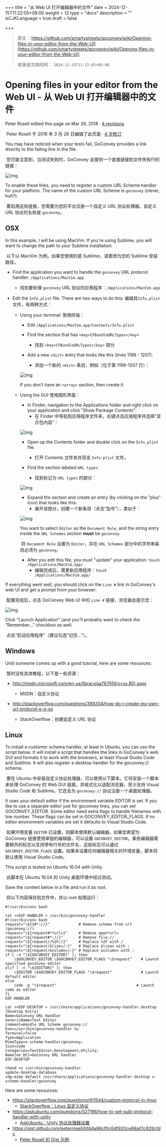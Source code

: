 +++
title = "从 Web UI 打开编辑器中的文件"
date = 2024-12-15T11:22:05+08:00
weight = 12
type = "docs"
description = ""
isCJKLanguage = true
draft = false

+++

> 原文：[https://github.com/smartystreets/goconvey/wiki/Opening-files-in-your-editor-from-the-Web-UI](https://github.com/smartystreets/goconvey/wiki/Opening-files-in-your-editor-from-the-Web-UI)
>
> 收录该文档时间： `2024-12-15T11:22:05+08:00`

# Opening files in your editor from the Web UI - 从 Web UI 打开编辑器中的文件



Peter Rosell edited this page on Mar 26, 2018 · [4 revisions](https://github.com/smartystreets/goconvey/wiki/Opening-files-in-your-editor-from-the-Web-UI/_history)

​	Peter Rosell 于 2018 年 3 月 26 日编辑了此页面 · [4 次修订](https://github.com/smartystreets/goconvey/wiki/Opening-files-in-your-editor-from-the-Web-UI/_history)

You may have noticed when your tests fail, GoConvey provides a link directly to the failing line in the file:

​	您可能注意到，当测试失败时，GoConvey 会提供一个直接链接到文件失败行的链接：

![img](openingFilesInYourEditorFromTheWebUI_img/687474703a2f2f692e696d6775722e636f6d2f366e35486e38492e676966.gif)

To enable these links, you need to register a custom URL Scheme handler for your platform. The name of the custom URL Scheme is `goconvey` (clever, huh?).

​	要启用这些链接，您需要为您的平台注册一个自定义 URL 协议处理器。自定义 URL 协议的名称是 `goconvey`。

## OSX



In this example, I will be using MacVim. If you're using Sublime, you will want to change the path to your Sublime installation.

​	以下以 MacVim 为例。如果您使用的是 Sublime，请更改为您的 Sublime 安装路径。

- Find the application you want to handle the `goconvey` URL protocol handler: `/Applications/MacVim.app`

  - 找到要处理 `goconvey` URL 协议的应用程序：`/Applications/MacVim.app`

- Edit the `Info.plist` file. There are two ways to do this: 编辑其`Info.plist`文件，有两种方式：

  - Using your terminal: 使用终端：

    - Edit `/Applications/MacVim.app/Contents/Info.plist`
    - Find the section that has `<key>CFBundleURLTypes</key>`
      - 找到 `<key>CFBundleURLTypes</key>` 部分

    - Add a new `<dict>` entry that looks like this (lines 1198 - 1207):
      - 添加一个新的 `<dict>` 条目，例如（位于第 1198-1207 行）：


    ![img](openingFilesInYourEditorFromTheWebUI_img/687474703a2f2f692e696d6775722e636f6d2f6235485234565a2e676966.gif)
    
    If you don't have an `<array>` section, then create it.

  - Using the GUI 使用图形界面：

    - In Finder, navigation to the Applications folder and right click on your application and click "Show Package Contents":
      - 在 Finder 中导航到应用程序文件夹，右键点击应用程序并选择“显示包内容”：
    

    ![img](openingFilesInYourEditorFromTheWebUI_img/687474703a2f2f692e696d6775722e636f6d2f527941664c696f2e676966.gif)
    
    - Open up the Contents folder and double click on the `Info.plist` file.
      - 打开 Contents 文件夹并双击 `Info.plist` 文件。

    - Find the section labeled `URL types`:
      - 找到标记为 `URL types` 的部分：
    

    ![img](openingFilesInYourEditorFromTheWebUI_img/687474703a2f2f692e696d6775722e636f6d2f48656941596e7a2e706e67.png)

    - Expand the section and create an entry (by clicking on the "plus" icon) that looks like this:
      - 展开该部分，创建一个新条目（点击“加号”），类似于：
    
    
    ![img](openingFilesInYourEditorFromTheWebUI_img/687474703a2f2f692e696d6775722e636f6d2f57507849396c432e706e67.png)
    
    You want to select `Editor` as the `Document Role`, and the string entry inside the `URL Schemes` section **must** be `goconvey`.
    
    ​	将 `Document Role` 设置为 `Editor`，并在 `URL Schemes` 部分中的字符串条目必须为 `goconvey`。
    
    - After you edit this file, you must "update" your application: `touch /Applications/MacVim.app/`
      - 编辑完成后，需更新应用程序：`touch /Applications/MacVim.app/`

If everything went well, you should click on the `Line #` link in GoConvey's web UI and get a prompt from your browser:

​	配置完成后，点击 GoConvey Web UI 中的 `Line #` 链接，浏览器会提示您：

![img](openingFilesInYourEditorFromTheWebUI_img/687474703a2f2f692e696d6775722e636f6d2f6a326b704b77792e706e67.png)

Click "Launch Application" (and you'll probably want to check the "Remember..." checkbox as well.

​	点击“启动应用程序”（建议勾选“记住...”）。

## Windows



Until someone comes up with a good tutorial, here are some resources:

​	暂时没有具体教程，以下是一些资源：

- http://msdn.microsoft.com/en-us/library/aa767914(v=vs.85).aspx
  - MSDN：自定义协议

- http://stackoverflow.com/questions/389204/how-do-i-create-my-own-url-protocol-e-g-so
  - StackOverflow：创建自定义 URL 协议


## Linux



To install a customer schema handler, at least in Ubuntu, you can use the script below. It will install a script that handles the links in GoConvey's web GUI and formats it to work with the browsers, at least Visual Studio Code and Sublime. It will also register a desktop handler for the goconvey:// schema.

​	要在 Ubuntu 中安装自定义协议处理器，可以使用以下脚本。它将安装一个脚本来处理 GoConvey 的 Web GUI 链接，并格式化以适配浏览器，至少支持 Visual Studio Code 和 Sublime。它还会为 `goconvey://` 协议注册一个桌面处理器。

It uses your default editor if the environment variable EDITOR is set. If you like to use a separate editor just for goconvey links, you can set GOCONVEY_EDITOR. Some editor need extra flags to handle filenames with line number. These flags can be set in GOCONVEY_EDITOR_FLAGS. If no editor environment variables are set it defaults to Visual Studio Code.

​	如果环境变量 `EDITOR` 已设置，则脚本使用默认编辑器。如果您希望为 GoConvey 链接使用单独的编辑器，可以设置 `GOCONVEY_EDITOR`。某些编辑器需要额外的标志以支持带有行号的文件名，这些标志可以通过 `GOCONVEY_EDITOR_FLAGS` 设置。如果未设置任何编辑器相关的环境变量，脚本将默认使用 Visual Studio Code。

This script is tested on Ubuntu 16.04 with Unity.

​	此脚本在 Ubuntu 16.04 的 Unity 桌面环境中经过测试。

Save the content below in a file and run it as root.

​	将以下内容保存到文件中，并以 root 权限运行：

```
#!/usr/bin/env bash

cat <<EOF-HANDLER > /usr/bin/goconvey-handler
#!/usr/bin/env bash
request="\${1#*://}"             # Remove schema from url (goconvey://)
request="\${request#*?url=}"     # Remove open?url=
request="\${request#*://}"       # Remove file://
request="\${request//%2F//}"     # Replace %2F with /
request="\${request/&line=/:}"   # Replace &line= with :
request="\${request/&column=/:}" # Replace &column= with :
if [ -n "\${GOCONVEY_EDITOR}" ]; then
    \$GOCONVEY_EDITOR \$GOCONVEY_EDITOR_FLAGS "\$request"    # Launch specified goconvey editor
elif [ -n "\${EDITOR}" ]; then
    \$EDITOR \$GOCONVEY_EDITOR_FLAGS "\$request"             # Launch default editor
else
    code -g "\$request"                                    # Launch code as editor
fi
EOF-HANDLER

cat <<EOF-DESKTOP > /usr/share/applications/goconvey-handler.desktop
[Desktop Entry]
Name=GoConvey URL Handler
GenericName=Text Editor
Comment=Handle URL Scheme goconvey://
Exec=/usr/bin/goconvey-handler %u
Terminal=false
Type=Application
MimeType=x-scheme-handler/goconvey;
Icon=code
Categories=TextEditor;Development;Utility;
Name[en_US]=GoConvey URL handler
EOF-DESKTOP

chmod +x /usr/bin/goconvey-handler
update-desktop-database
xdg-mime default /usr/share/applications/goconvey-handler.desktop x-scheme-handler/goconvey
```



Here are some resources:

- https://stackoverflow.com/questions/411544/custom-protocol-in-linux
  - [StackOverflow：Linux 自定义协议](https://stackoverflow.com/questions/411544/custom-protocol-in-linux)
- https://askubuntu.com/questions/527166/how-to-set-subl-protocol-handler-with-unity
  - [AskUbuntu：Unity 协议处理器设置](https://askubuntu.com/questions/527166/how-to-set-subl-protocol-handler-with-unity)
- https://gist.github.com/peterrosell/bf44a86cf0c6df920ce88a01c828cfdc
  - [Peter Rosell 的 Gist 示例](https://gist.github.com/peterrosell/bf44a86cf0c6df920ce88a01c828cfdc)
